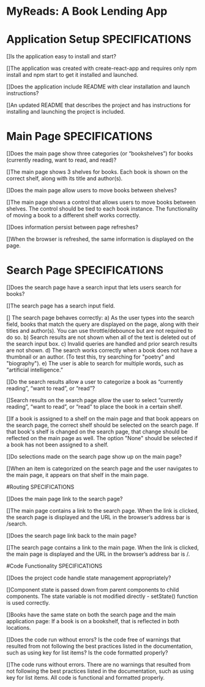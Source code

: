 

MyReads: A Book Lending App
====================================

# Application Setup SPECIFICATIONS

[]Is the application easy to install and start?

[]The application was created with create-react-app and requires only npm install and npm start to get it installed and launched.

[]Does the application include README with clear installation and launch instructions?

[]An updated README that describes the project and has instructions for installing and launching the project is included.



# Main Page SPECIFICATIONS

[]Does the main page show three categories (or “bookshelves”) for books (currently reading, want to read, and read)?

[]The main page shows 3 shelves for books. Each book is shown on the correct shelf, along with its title and author(s).

[]Does the main page allow users to move books between shelves?

[]The main page shows a control that allows users to move books between shelves. The control should be tied to each book instance. The functionality of moving a book to a different shelf works correctly.

[]Does information persist between page refreshes?

[]When the browser is refreshed, the same information is displayed on the page.


# Search Page SPECIFICATIONS

[]Does the search page have a search input that lets users search for books?

[]The search page has a search input field.

[] The search page behaves correctly:
a) As the user types into the search field, books that match the query are displayed on the page, along with their titles and author(s). You can use throttle/debounce but are not required to do so.
b) Search results are not shown when all of the text is deleted out of the search input box.
c) Invalid queries are handled and prior search results are not shown.
d) The search works correctly when a book does not have a thumbnail or an author. (To test this, try searching for "poetry" and "biography").
e) The user is able to search for multiple words, such as “artificial intelligence.”

[]Do the search results allow a user to categorize a book as “currently reading”, “want to read”, or “read”?

[]Search results on the search page allow the user to select “currently reading”, “want to read”, or “read” to place the book in a certain shelf.

[]If a book is assigned to a shelf on the main page and that book appears on the search page, the correct shelf should be selected on the search page. If that book's shelf is changed on the search page, that change should be reflected on the main page as well. The option "None" should be selected if a book has not been assigned to a shelf.

[]Do selections made on the search page show up on the main page?

[]When an item is categorized on the search page and the user navigates to the main page, it appears on that shelf in the main page.

#Routing SPECIFICATIONS

[]Does the main page link to the search page?

[]The main page contains a link to the search page. When the link is clicked, the search page is displayed and the URL in the browser’s address bar is /search.

[]Does the search page link back to the main page?

[]The search page contains a link to the main page. When the link is clicked, the main page is displayed and the URL in the browser’s address bar is /.


#Code Functionality SPECIFICATIONS

[]Does the project code handle state management appropriately?

[]Component state is passed down from parent components to child components. The state variable is not modified directly - setState() function is used correctly.

[]Books have the same state on both the search page and the main application page: If a book is on a bookshelf, that is reflected in both locations.

[]Does the code run without errors? Is the code free of warnings that resulted from not following the best practices listed in the documentation, such as using key for list items? Is the code formatted properly?

[]The code runs without errors. There are no warnings that resulted from not following the best practices listed in the documentation, such as using key for list items. All code is functional and formatted properly.

